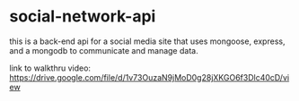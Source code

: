 # social-network-api

this is a back-end api for a social media site that uses mongoose, express, and a mongodb to communicate and manage data.

link to walkthru video: https://drive.google.com/file/d/1v73OuzaN9jMoD0g28jXKGO6f3Dlc40cD/view
